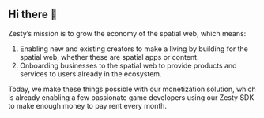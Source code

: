 ## Hi there 👋

<!--

**Here are some ideas to get you started:**

🙋‍♀️ A short introduction - what is your organization all about?
🌈 Contribution guidelines - how can the community get involved?
👩‍💻 Useful resources - where can the community find your docs? Is there anything else the community should know?
🍿 Fun facts - what does your team eat for breakfast?
🧙 Remember, you can do mighty things with the power of [Markdown](https://docs.github.com/github/writing-on-github/getting-started-with-writing-and-formatting-on-github/basic-writing-and-formatting-syntax)
-->

Zesty’s mission is to grow the economy of the spatial web, which means:

1. Enabling new and existing creators to make a living by building for the spatial web, whether these are spatial apps or content.
2. Onboarding businesses to the spatial web to provide products and services to users already in the ecosystem.

Today, we make these things possible with our monetization solution, which is already enabling a few passionate game developers using our Zesty SDK to make enough money to pay rent every month.
